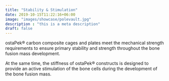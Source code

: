 ```yaml
---
title: "Stability & Stimulation"
date: 2019-10-15T11:22:16+06:00
image: "images/showcase/polevault.jpg"
description : "this is a meta description"
draft: false
---
```


ostaPek® carbon composite cages and plates meet the mechanical strength requirements to ensure primary stability and strength throughout the bone fusion mass development. 

At the same time, the stiffness of ostaPek® constructs is designed to provide an active stimulation of the bone cells during the development of the bone fusion mass.